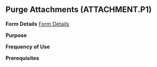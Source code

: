 ## Purge Attachments (ATTACHMENT.P1)
<PageHeader />

**Form Details**
[Form Details](../ATTACHMENT-P1-1/README.md)

**Purpose**

**Frequency of Use**

**Prerequisites**

<badge text= "Version 8.10.57 " vertical="middle" />

<PageFooter />
